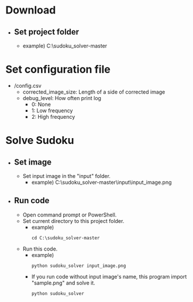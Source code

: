 # Download
- ## Set project folder
  - example) C:\sudoku_solver-master
# Set configuration file
- /config.csv
  - corrected_image_size: Length of a side of corrected image
  - debug_level: How often print log
    - 0: None
    - 1: Low frequency
    - 2: High frequency
# Solve Sudoku
- ## Set image
  - Set input image in the "input" folder.
    - example) C:\sudoku_solver-master\input\input_image.png
- ## Run code
  - Open command prompt or PowerShell.
  - Set current directory to this project folder.
    - example)
        ```
        cd C:\sudoku_solver-master
        ```
  - Run this code.
    - example)
        ```
        python sudoku_solver input_image.png
        ```
    - If you run code without input image's name, this program import "sample.png" and solve it.
        ```
        python sudoku_solver
        ```